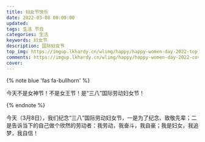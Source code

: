 ```yaml
---
title: 妇女节快乐
date: 2022-03-08 00:00:00
updated:
tags: 生活 节日
categories: 生活
keywords: 妇女节
description: 国际妇女节
top_img: https://imgup.lkhardy.cn/wlimg/happy/happy-women-day-2022-top.png
comments: https://imgup.lkhardy.cn/wlimg/happy/happy-women-day-2022-cover.png
cover:
---
```


{% note blue 'fas fa-bullhorn' %}

 今天不是女神节！不是女王节！是“三八”国际劳动妇女节！

{% endnote %}

今天（3月8日），我们纪念“三八”国际劳动妇女节，一是为了纪念、致敬先辈；二是告诉当下的自己做个欣然的劳动者：我劳动，我奋斗，我自豪；我是妇女，我追梦，我自信！
